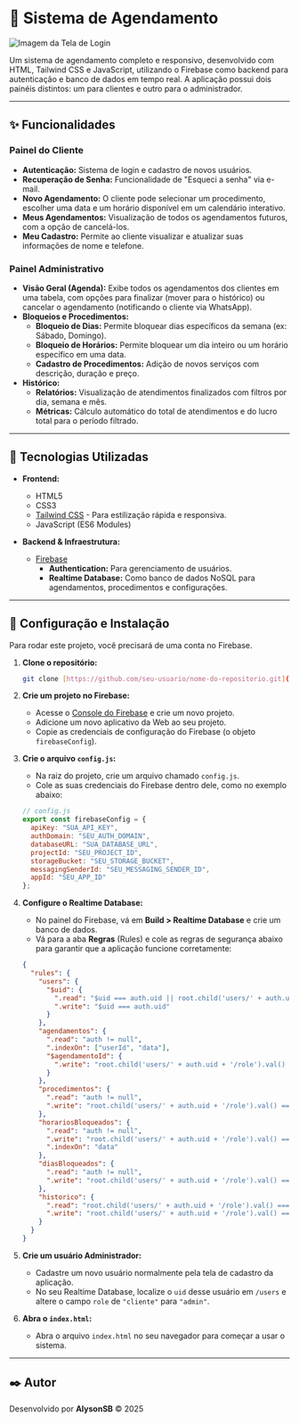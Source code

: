 # 📅 Sistema de Agendamento

![Imagem da Tela de Login](https://i.imgur.com/your-login-image-url.png)

Um sistema de agendamento completo e responsivo, desenvolvido com HTML, Tailwind CSS e JavaScript, utilizando o Firebase como backend para autenticação e banco de dados em tempo real. A aplicação possui dois painéis distintos: um para clientes e outro para o administrador.

---

## ✨ Funcionalidades

### Painel do Cliente
- **Autenticação:** Sistema de login e cadastro de novos usuários.
- **Recuperação de Senha:** Funcionalidade de "Esqueci a senha" via e-mail.
- **Novo Agendamento:** O cliente pode selecionar um procedimento, escolher uma data e um horário disponível em um calendário interativo.
- **Meus Agendamentos:** Visualização de todos os agendamentos futuros, com a opção de cancelá-los.
- **Meu Cadastro:** Permite ao cliente visualizar e atualizar suas informações de nome e telefone.

### Painel Administrativo
- **Visão Geral (Agenda):** Exibe todos os agendamentos dos clientes em uma tabela, com opções para finalizar (mover para o histórico) ou cancelar o agendamento (notificando o cliente via WhatsApp).
- **Bloqueios e Procedimentos:**
    - **Bloqueio de Dias:** Permite bloquear dias específicos da semana (ex: Sábado, Domingo).
    - **Bloqueio de Horários:** Permite bloquear um dia inteiro ou um horário específico em uma data.
    - **Cadastro de Procedimentos:** Adição de novos serviços com descrição, duração e preço.
- **Histórico:**
    - **Relatórios:** Visualização de atendimentos finalizados com filtros por dia, semana e mês.
    - **Métricas:** Cálculo automático do total de atendimentos e do lucro total para o período filtrado.

---

## 🚀 Tecnologias Utilizadas

- **Frontend:**
  - HTML5
  - CSS3
  - [Tailwind CSS](https://tailwindcss.com/) - Para estilização rápida e responsiva.
  - JavaScript (ES6 Modules)

- **Backend & Infraestrutura:**
  - [Firebase](https://firebase.google.com/)
    - **Authentication:** Para gerenciamento de usuários.
    - **Realtime Database:** Como banco de dados NoSQL para agendamentos, procedimentos e configurações.

---

## 🔧 Configuração e Instalação

Para rodar este projeto, você precisará de uma conta no Firebase.

1.  **Clone o repositório:**
    ```bash
    git clone [https://github.com/seu-usuario/nome-do-repositorio.git](https://github.com/seu-usuario/nome-do-repositorio.git)
    ```

2.  **Crie um projeto no Firebase:**
    - Acesse o [Console do Firebase](https://console.firebase.google.com/) e crie um novo projeto.
    - Adicione um novo aplicativo da Web ao seu projeto.
    - Copie as credenciais de configuração do Firebase (o objeto `firebaseConfig`).

3.  **Crie o arquivo `config.js`:**
    - Na raiz do projeto, crie um arquivo chamado `config.js`.
    - Cole as suas credenciais do Firebase dentro dele, como no exemplo abaixo:
    ```javascript
    // config.js
    export const firebaseConfig = {
      apiKey: "SUA_API_KEY",
      authDomain: "SEU_AUTH_DOMAIN",
      databaseURL: "SUA_DATABASE_URL",
      projectId: "SEU_PROJECT_ID",
      storageBucket: "SEU_STORAGE_BUCKET",
      messagingSenderId: "SEU_MESSAGING_SENDER_ID",
      appId: "SEU_APP_ID"
    };
    ```

4.  **Configure o Realtime Database:**
    - No painel do Firebase, vá em **Build > Realtime Database** e crie um banco de dados.
    - Vá para a aba **Regras** (Rules) e cole as regras de segurança abaixo para garantir que a aplicação funcione corretamente:
    ```json
    {
      "rules": {
        "users": {
          "$uid": {
            ".read": "$uid === auth.uid || root.child('users/' + auth.uid + '/role').val() === 'admin'",
            ".write": "$uid === auth.uid"
          }
        },
        "agendamentos": {
          ".read": "auth != null",
          ".indexOn": ["userId", "data"],
          "$agendamentoId": {
            ".write": "root.child('users/' + auth.uid + '/role').val() === 'admin' || (!data.exists() && newData.child('userId').val() === auth.uid) || (!newData.exists() && data.child('userId').val() === auth.uid)"
          }
        },
        "procedimentos": {
          ".read": "auth != null",
          ".write": "root.child('users/' + auth.uid + '/role').val() === 'admin'"
        },
        "horariosBloqueados": {
          ".read": "auth != null",
          ".write": "root.child('users/' + auth.uid + '/role').val() === 'admin'",
          ".indexOn": "data"
        },
        "diasBloqueados": {
          ".read": "auth != null",
          ".write": "root.child('users/' + auth.uid + '/role').val() === 'admin'"
        },
        "historico": {
          ".read": "root.child('users/' + auth.uid + '/role').val() === 'admin'",
          ".write": "root.child('users/' + auth.uid + '/role').val() === 'admin'"
        }
      }
    }
    ```

5.  **Crie um usuário Administrador:**
    - Cadastre um novo usuário normalmente pela tela de cadastro da aplicação.
    - No seu Realtime Database, localize o `uid` desse usuário em `/users` e altere o campo `role` de `"cliente"` para `"admin"`.

6.  **Abra o `index.html`:**
    - Abra o arquivo `index.html` no seu navegador para começar a usar o sistema.

---

## ✒️ Autor

Desenvolvido por **AlysonSB** &copy; 2025
